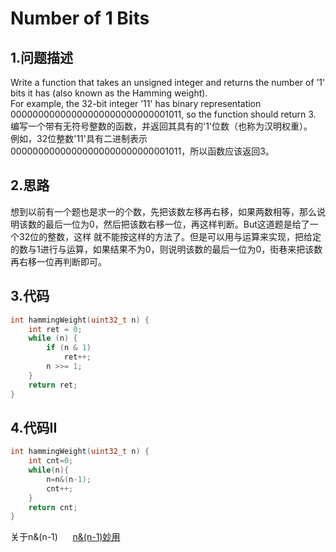 Number of 1 Bits
===

1.问题描述
---

Write a function that takes an unsigned integer and returns the number of ’1' bits it has (also known as the Hamming weight).<br>
For example, the 32-bit integer ’11' has binary representation 00000000000000000000000000001011, so the function should return 3.<br>
编写一个带有无符号整数的函数，并返回其具有的'1'位数（也称为汉明权重）。<br>
例如，32位整数'11'具有二进制表示00000000000000000000000000001011，所以函数应该返回3。<br>

2.思路
---

想到以前有一个题也是求一的个数，先把该数左移再右移，如果两数相等，那么说明该数的最后一位为0，然后把该数右移一位，再这样判断。But这道题是给了一个32位的整数，这样
就不能按这样的方法了。但是可以用与运算来实现，把给定的数与1进行与运算，如果结果不为0，则说明该数的最后一位为0，街巷来把该数再右移一位再判断即可。

3.代码
---

```c
int hammingWeight(uint32_t n) {
    int ret = 0;
    while (n) {
        if (n & 1)
            ret++;
        n >>= 1;
    }
    return ret;
}
```

4.代码II
---

```c
int hammingWeight(uint32_t n) {
    int cnt=0;
    while(n){
        n=n&(n-1);
        cnt++;
    }
    return cnt;
}
```

关于n&(n-1)      [n&(n-1)妙用](https://blog.csdn.net/u012965373/article/details/50592727)

